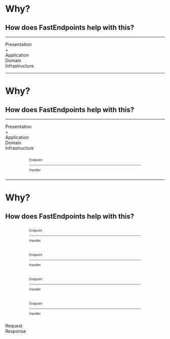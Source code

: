 <h1>Why?</h1>
<h2>How does FastEndpoints help with this?</h2>

<v-drag pos="320,175,340,340">
  <div class="onion-presentation onion-circle view-transition-presentation">
    <hr/>
  </div>
</v-drag>

<v-drag pos="410,265,160,160">
  <div class="onion-domain onion-circle view-transition-domain"></div>
</v-drag>

<v-drag pos="430,195,120,_">
  <div class="onion-label view-transition-presentation-label">Presentation</div>
  <div class="onion-label view-transition-presentation-plus">+</div>
</v-drag>

<v-drag pos="430,225,120,_">
  <div class="onion-label view-transition-application-label">Application</div>
</v-drag>

<v-drag pos="450,330,80,_">
  <div class="onion-label view-transition-domain-label">Domain</div>
</v-drag>

<v-drag pos="430,470,120,_">
  <div class="onion-label view-transition-infrastructure-label">Infrastructure</div>
</v-drag>

<!--
FastEndpoints, on the other hand, looks to flip this relationship around, and this is in my mind the biggest benefit that is on offer.

Sans an explicit application layer, moving that logic into the _presentation_ layer allows us to better maintain the boundaries around our domain layer.

The temptation to just slide a bit more code into an already busy handler that's already doing all the things kind of goes away.

And sure, there's a risk that we might just start overloading our presentation code, but I would argue that the impact of that is far less potentially damaging to our codebase than an outright merging of our application and domain layers.

At the very least, it gives us a simple decision as to whether this is presentation slash application logic, or domain logic.

It becomes an either-or choice, and we're also not polluting our thoughts with when and where to put DTOs and how we're mapping to and from them.

Now, of course, there is a very real concern that with a typical controller setup, or even Minimal API, that we have a bunch of routes grouped together in a single class or file.

And sure, this is going to get super messy, right? All that code in one place?
-->

---

<h1>Why?</h1>
<h2>How does FastEndpoints help with this?</h2>

<v-drag pos="120,175,340,340">
  <div class="onion-presentation onion-circle view-transition-presentation">
    <hr/>
  </div>
</v-drag>

<v-drag pos="210,265,160,160">
  <div class="onion-domain onion-circle view-transition-domain"></div>
</v-drag>

<v-drag pos="230,195,120,_">
  <div class="onion-label view-transition-presentation-label" v-mark.orange.box="1">Presentation</div>
  <div class="onion-label view-transition-presentation-plus">+</div>
</v-drag>

<v-drag pos="230,225,120,_">
  <div class="onion-label view-transition-application-label" v-mark.purple.box="3">Application</div>
</v-drag>

<v-drag pos="250,330,80,_">
  <div class="onion-label view-transition-domain-label" data-id="domain">Domain</div>
</v-drag>

<v-drag pos="225,470,130,_">
  <div class="onion-label view-transition-infrastructure-label" data-id="infrastructure">Infrastructure</div>
</v-drag>

<v-drag pos="606,167,239,_">
  <div class="box view-transition-endpoint-box">
    <div v-mark.orange.box="2" class="p-1">
      <p class="!mt-0 font-serif">Endpoint</p>
      <div class="text-placeholder w-80%"></div>
      <div class="text-placeholder w-40%"></div>
    </div>
    <hr/>
    <div v-mark.purple.box="4" data-id="handler" class="p-1">
      <p class="!mt-0 font-serif">Handler</p>
      <div class="text-placeholder w-70%"></div>
      <div class="text-placeholder w-100%"></div>
      <div class="text-placeholder w-90%"></div>
      <div class="text-placeholder w-40%"></div>
    </div>
  </div>
</v-drag>

<v-click at="5">
  <FancyArrow q1="[data-id=handler]" q2="[data-id=domain]" pos1="left" pos2="right" color="purple" head-size="20" class="z-100" />
</v-click>

<v-click at="5">
  <FancyArrow q1="[data-id=handler]" q2="[data-id=infrastructure]" pos1="left" pos2="right" color="purple" head-size="20" class="z-100" />
</v-click>

<!--
FastEndpoints addresses this concern by pushing us into a single endpoint per class or file approach.

Conceptually, our presentation layer becomes the code that describes our route.

[click]

[click]

And our application layer becomes the code that handles the execution of that endpoint.

[click]

[click]

Of course, much like our application layer, this is where we access our domain and infrastructure layers.

[click]

What I have found, is that by pushing a lot of the thought process right up to the presentation layer, it causes almost a sense of revulsion when you start seeing the sort of code that would have typically been domain-ish, or the sort of thing that would usually live in the application layer.

It goes very much from "yeah, this looks a bit off" to "nah, this just isn't right at all".

Which is a good thing!
-->

---

<h1>Why?</h1>
<h2>How does FastEndpoints help with this?</h2>

<v-drag pos="40,175,239,_">
  <div class="box" data-id="ep1">
    <div class="p-1">
      <p class="!mt-0 font-serif">Endpoint</p>
      <div class="text-placeholder w-80%"></div>
      <div class="text-placeholder w-40%"></div>
    </div>
    <hr/>
    <div data-id="handler" class="p-1">
      <p class="!mt-0 font-serif">Handler</p>
      <div class="text-placeholder w-70%"></div>
      <div class="text-placeholder w-100%"></div>
      <div class="text-placeholder w-90%"></div>
      <div class="text-placeholder w-40%"></div>
    </div>
  </div>
</v-drag>

<v-drag pos="260,175,239,_">
  <div class="box" data-id="ep2" v-mark.orange.box="1">
    <div class="p-1">
      <p class="!mt-0 font-serif">Endpoint</p>
      <div class="text-placeholder w-80%"></div>
      <div class="text-placeholder w-40%"></div>
    </div>
    <hr/>
    <div data-id="handler" class="p-1">
      <p class="!mt-0 font-serif">Handler</p>
      <div class="text-placeholder w-70%"></div>
      <div class="text-placeholder w-100%"></div>
      <div class="text-placeholder w-90%"></div>
      <div class="text-placeholder w-40%"></div>
    </div>
  </div>
</v-drag>

<v-drag pos="480,175,239,_">
  <div class="box" data-id="ep3">
    <div class="p-1">
      <p class="!mt-0 font-serif">Endpoint</p>
      <div class="text-placeholder w-80%"></div>
      <div class="text-placeholder w-40%"></div>
    </div>
    <hr/>
    <div data-id="handler" class="p-1">
      <p class="!mt-0 font-serif">Handler</p>
      <div class="text-placeholder w-70%"></div>
      <div class="text-placeholder w-100%"></div>
      <div class="text-placeholder w-90%"></div>
      <div class="text-placeholder w-40%"></div>
    </div>
  </div>
</v-drag>

<v-drag pos="700,175,239,_">
  <div class="box view-transition-endpoint-box" data-id="ep4">
    <div class="p-1">
      <p class="!mt-0 font-serif">Endpoint</p>
      <div class="text-placeholder w-80%"></div>
      <div class="text-placeholder w-40%"></div>
    </div>
    <hr/>
    <div data-id="handler" class="p-1">
      <p class="!mt-0 font-serif">Handler</p>
      <div class="text-placeholder w-70%"></div>
      <div class="text-placeholder w-100%"></div>
      <div class="text-placeholder w-90%"></div>
      <div class="text-placeholder w-40%"></div>
    </div>
  </div>
</v-drag>

<v-drag pos="430,160,112,_">
  <div v-click="1" class="floating-label text-xl color-orange" data-id="request">Request</div>
</v-drag>

<v-drag pos="430,485,112,_">
  <div v-click="2" class="floating-label text-xl color-orange" data-id="response">Response</div>
</v-drag>

<FancyArrow v-click="1" q1="[data-id=request]" q2="[data-id=ep2]" pos1="left" pos2="top" color="orange" arc="-0.15" head-size="20" class="z-100" />
<FancyArrow v-click="2" q1="[data-id=ep2]" q2="[data-id=response]" pos1="bottom" pos2="top-left" color="orange" arc="-0.15" head-size="20" class="z-100" />

<style>
  .box {
    scale: 70%;
  }
</style>

<!-- 
So, our typical controller gets broken up into a bunch of separate endpoints.

[click]

Request comes in, gets mapped to an endpoint, we execute the code in our handler, and spit out the result.

[click]
 -->